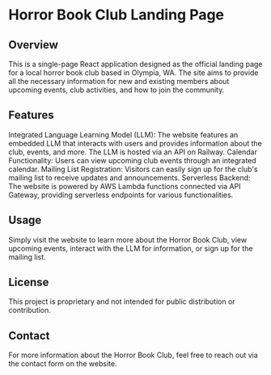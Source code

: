 # Horror Book Club Landing Page

## Overview
This is a single-page React application designed as the official landing page for a local horror book club based in Olympia, WA. The site aims to provide all the necessary information for new and existing members about upcoming events, club activities, and how to join the community.

## Features

Integrated Language Learning Model (LLM): The website features an embedded LLM that interacts with users and provides information about the club, events, and more. The LLM is hosted via an API on Railway.
Calendar Functionality: Users can view upcoming club events through an integrated calendar.
Mailing List Registration: Visitors can easily sign up for the club's mailing list to receive updates and announcements.
Serverless Backend: The website is powered by AWS Lambda functions connected via API Gateway, providing serverless endpoints for various functionalities.
## Usage
Simply visit the website to learn more about the Horror Book Club, view upcoming events, interact with the LLM for information, or sign up for the mailing list.

## License
This project is proprietary and not intended for public distribution or contribution.

## Contact
For more information about the Horror Book Club, feel free to reach out via the contact form on the website.